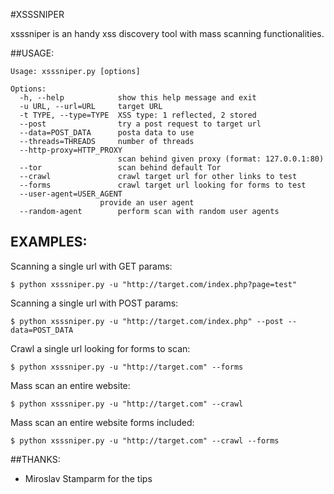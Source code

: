 #XSSSNIPER

xsssniper is an handy xss discovery tool with mass scanning functionalities.

##USAGE:

    Usage: xsssniper.py [options]

    Options:
      -h, --help            show this help message and exit
      -u URL, --url=URL     target URL
      -t TYPE, --type=TYPE  XSS type: 1 reflected, 2 stored
      --post                try a post request to target url
      --data=POST_DATA      posta data to use
      --threads=THREADS     number of threads
      --http-proxy=HTTP_PROXY
                            scan behind given proxy (format: 127.0.0.1:80)
      --tor                 scan behind default Tor
      --crawl               crawl target url for other links to test
      --forms               crawl target url looking for forms to test
      --user-agent=USER_AGENT
                        provide an user agent
      --random-agent        perform scan with random user agents

## EXAMPLES:

Scanning a single url with GET params:

    $ python xsssniper.py -u "http://target.com/index.php?page=test"

Scanning a single url with POST params:

    $ python xsssniper.py -u "http://target.com/index.php" --post --data=POST_DATA

Crawl a single url looking for forms to scan:

    $ python xsssniper.py -u "http://target.com" --forms

Mass scan an entire website:

    $ python xsssniper.py -u "http://target.com" --crawl

Mass scan an entire website forms included:

    $ python xsssniper.py -u "http://target.com" --crawl --forms



##THANKS:

* Miroslav Stamparm for the tips
